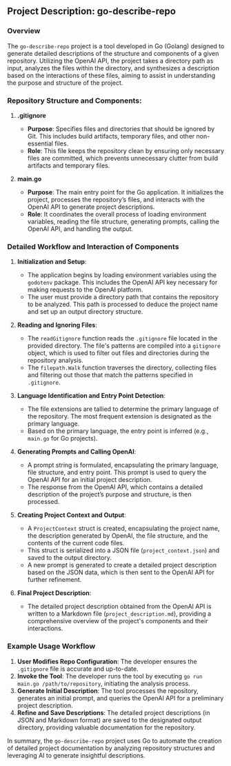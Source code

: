 ## Project Description: go-describe-repo

### Overview
The `go-describe-repo` project is a tool developed in Go (Golang) designed to generate detailed descriptions of the structure and components of a given repository. Utilizing the OpenAI API, the project takes a directory path as input, analyzes the files within the directory, and synthesizes a description based on the interactions of these files, aiming to assist in understanding the purpose and structure of the project.

### Repository Structure and Components:
1. **.gitignore**
   - **Purpose**: Specifies files and directories that should be ignored by Git. This includes build artifacts, temporary files, and other non-essential files.
   - **Role**: This file keeps the repository clean by ensuring only necessary files are committed, which prevents unnecessary clutter from build artifacts and temporary files.

2. **main.go**
   - **Purpose**: The main entry point for the Go application. It initializes the project, processes the repository’s files, and interacts with the OpenAI API to generate project descriptions.
   - **Role**: It coordinates the overall process of loading environment variables, reading the file structure, generating prompts, calling the OpenAI API, and handling the output.

### Detailed Workflow and Interaction of Components
1. **Initialization and Setup**:
   - The application begins by loading environment variables using the `godotenv` package. This includes the OpenAI API key necessary for making requests to the OpenAI platform.
   - The user must provide a directory path that contains the repository to be analyzed. This path is processed to deduce the project name and set up an output directory structure.

2. **Reading and Ignoring Files**:
   - The `readGitignore` function reads the `.gitignore` file located in the provided directory. The file's patterns are compiled into a `gitignore` object, which is used to filter out files and directories during the repository analysis.
   - The `filepath.Walk` function traverses the directory, collecting files and filtering out those that match the patterns specified in `.gitignore`.

3. **Language Identification and Entry Point Detection**:
   - The file extensions are tallied to determine the primary language of the repository. The most frequent extension is designated as the primary language.
   - Based on the primary language, the entry point is inferred (e.g., `main.go` for Go projects).

4. **Generating Prompts and Calling OpenAI**:
   - A prompt string is formulated, encapsulating the primary language, file structure, and entry point. This prompt is used to query the OpenAI API for an initial project description.
   - The response from the OpenAI API, which contains a detailed description of the project’s purpose and structure, is then processed.

5. **Creating Project Context and Output**:
   - A `ProjectContext` struct is created, encapsulating the project name, the description generated by OpenAI, the file structure, and the contents of the current code files.
   - This struct is serialized into a JSON file (`project_context.json`) and saved to the output directory.
   - A new prompt is generated to create a detailed project description based on the JSON data, which is then sent to the OpenAI API for further refinement.

6. **Final Project Description**:
   - The detailed project description obtained from the OpenAI API is written to a Markdown file (`project_description.md`), providing a comprehensive overview of the project's components and their interactions.

### Example Usage Workflow
1. **User Modifies Repo Configuration**: The developer ensures the `.gitignore` file is accurate and up-to-date.
2. **Invoke the Tool**: The developer runs the tool by executing `go run main.go /path/to/repository`, initiating the analysis process.
3. **Generate Initial Description**: The tool processes the repository, generates an initial prompt, and queries the OpenAI API for a preliminary project description.
4. **Refine and Save Descriptions**: The detailed project descriptions (in JSON and Markdown format) are saved to the designated output directory, providing valuable documentation for the repository.

In summary, the `go-describe-repo` project uses Go to automate the creation of detailed project documentation by analyzing repository structures and leveraging AI to generate insightful descriptions.